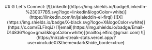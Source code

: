 

<div align="center">
## 🌐 Let's Connect:
[![LinkedIn](https://img.shields.io/badge/LinkedIn-%230077B5.svg?logo=linkedin&logoColor=white)](https://linkedin.com/in/jalaleddin-el-firqi) [![X](https://img.shields.io/badge/X-black.svg?logo=X&logoColor=white)](https://x.com/ELFirqiJ) [![email](https://img.shields.io/badge/Email-D14836?logo=gmail&logoColor=white)](mailto:j.elfirqi@gmail.com)
![](https://nirzak-streak-stats.vercel.app/?user=include07&theme=dark&hide_border=true)

</div>
